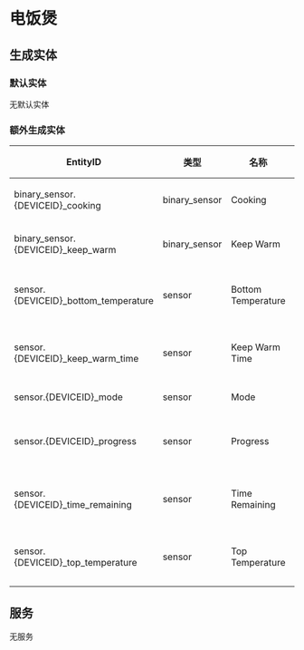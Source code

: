 # 电饭煲

## 生成实体
### 默认实体
无默认实体

### 额外生成实体

EntityID | 类型 | 名称 | 描述
--- | --- | --- | --- 
binary_sensor.{DEVICEID}_cooking | binary_sensor | Cooking | 烹饪中
binary_sensor.{DEVICEID}_keep_warm | binary_sensor | Keep Warm | 保温中
sensor.{DEVICEID}_bottom_temperature | sensor | Bottom Temperature | 底部温度
sensor.{DEVICEID}_keep_warm_time | sensor | Keep Warm Time | 保温时间
sensor.{DEVICEID}_mode | sensor | Mode | 模式
sensor.{DEVICEID}_progress | sensor | Progress | 当前程序
sensor.{DEVICEID}_time_remaining | sensor | Time Remaining | 剩余时间
sensor.{DEVICEID}_top_temperature | sensor | Top Temperature | 顶部温度

## 服务
无服务
